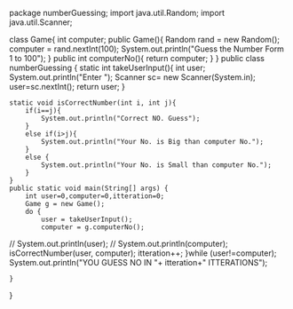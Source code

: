 package numberGuessing;
import java.util.Random;
import java.util.Scanner;

class Game{
    int computer;
    public Game(){
        Random rand = new Random();
        computer = rand.nextInt(100);
        System.out.println("Guess the Number Form  1 to 100");
    }
    public int computerNo(){
        return computer;
    }
}
public class numberGuessing {
    static int takeUserInput(){
        int user;
        System.out.println("Enter ");
        Scanner sc= new Scanner(System.in);
        user=sc.nextInt();
        return user;
    }

    static void isCorrectNumber(int i, int j){
        if(i==j){
            System.out.println("Correct NO. Guess");
        }
        else if(i>j){
            System.out.println("Your No. is Big than computer No.");
        }
        else {
            System.out.println("Your No. is Small than computer No.");
        }
    }
    public static void main(String[] args) {
        int user=0,computer=0,itteration=0;
        Game g = new Game();
        do {
            user = takeUserInput();
            computer = g.computerNo();
//            System.out.println(user);
//            System.out.println(computer);
            isCorrectNumber(user, computer);
            itteration++;
        }while (user!=computer);
        System.out.println("YOU GUESS NO IN "+ itteration+" ITTERATIONS");


    }
}
